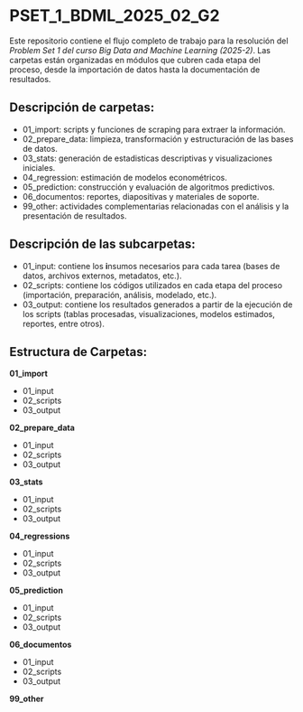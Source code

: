 

# PSET_1_BDML_2025_02_G2

Este repositorio contiene el flujo completo de trabajo para la
resolución del *Problem Set 1 del curso Big Data and Machine Learning
(2025-2)*. Las carpetas están organizadas en módulos que cubren cada
etapa del proceso, desde la importación de datos hasta la documentación
de resultados.

<!---------------------------->

## Descripción de carpetas:

-   01_import: scripts y funciones de scraping para extraer la
    información.
-   02_prepare_data: limpieza, transformación y estructuración de las
    bases de datos.
-   03_stats: generación de estadisticas descriptivas y visualizaciones
    iniciales.
-   04_regression: estimación de modelos econométricos.
-   05_prediction: construcción y evaluación de algoritmos predictivos.
-   06_documentos: reportes, diapositivas y materiales de soporte.
-   99_other: actividades complementarias relacionadas con el análisis y
    la presentación de resultados.

<!---------------------------->

## Descripción de las subcarpetas:

-   01_input: contiene los **i**nsumos necesarios para cada tarea (bases
    de datos, archivos externos, metadatos, etc.).
-   02_scripts: contiene los códigos utilizados en cada etapa del
    proceso (importación, preparación, análisis, modelado, etc.).
-   03_output: contiene los resultados generados a partir de la
    ejecución de los scripts (tablas procesadas, visualizaciones,
    modelos estimados, reportes, entre otros).

<!---------------------------->

## Estructura de Carpetas:

**01_import**
- 01_input 
- 02_scripts 
- 03_output

**02_prepare_data** 
- 01_input 
- 02_scripts 
- 03_output

**03_stats** 
- 01_input 
- 02_scripts 
- 03_output

**04_regressions** 
- 01_input 
- 02_scripts 
- 03_output

**05_prediction** 
- 01_input 
- 02_scripts 
- 03_output

**06_documentos** 
- 01_input 
- 02_scripts 
- 03_output

**99_other**
